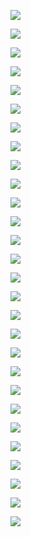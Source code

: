 ![](https://images.velog.io/images/aioptlab/post/a21820a5-4088-4fda-a2d7-ba117e0a8ec3/DQN%EB%B0%9C%ED%91%9C-%EC%88%98%EC%A0%95.png)

![](https://images.velog.io/images/aioptlab/post/4ac7e902-3379-4829-88bb-8413c90d4abf/%EC%8A%AC%EB%9D%BC%EC%9D%B4%EB%93%9C2.PNG)

![](https://images.velog.io/images/aioptlab/post/80b78816-1e06-4f1c-ae38-a7ee34afb69f/%EC%8A%AC%EB%9D%BC%EC%9D%B4%EB%93%9C3.PNG)

![](https://images.velog.io/images/aioptlab/post/dc15feb9-1f4f-4267-8fbc-28786c7eb441/%EC%8A%AC%EB%9D%BC%EC%9D%B4%EB%93%9C4.PNG)

![](https://images.velog.io/images/aioptlab/post/f6b0077a-859b-4e90-a97a-965b2f721e1a/%EC%8A%AC%EB%9D%BC%EC%9D%B4%EB%93%9C5.PNG)

![](https://images.velog.io/images/aioptlab/post/1e928051-4806-4b80-be37-fa4aa5f6e6f4/%EC%8A%AC%EB%9D%BC%EC%9D%B4%EB%93%9C6.PNG)

![](https://images.velog.io/images/aioptlab/post/9126f0b0-8ba5-4447-8616-c44bf6e044eb/%EC%8A%AC%EB%9D%BC%EC%9D%B4%EB%93%9C7.PNG)

![](https://images.velog.io/images/aioptlab/post/7fcb8caf-0c9e-4bc6-bb90-3de3c6fe7661/%EC%8A%AC%EB%9D%BC%EC%9D%B4%EB%93%9C8.PNG)

![](https://images.velog.io/images/aioptlab/post/4099cce0-c6e7-440c-9a0a-c8b6b66459f3/%EC%8A%AC%EB%9D%BC%EC%9D%B4%EB%93%9C9.PNG)

![](https://images.velog.io/images/aioptlab/post/665b73dd-757c-4804-b808-ab72da3b9cc6/%EC%8A%AC%EB%9D%BC%EC%9D%B4%EB%93%9C10.PNG)

![](https://images.velog.io/images/aioptlab/post/3196e698-50fe-405e-8b12-8e30977c27a6/%EC%8A%AC%EB%9D%BC%EC%9D%B4%EB%93%9C11.PNG)

![](https://images.velog.io/images/aioptlab/post/2e729f29-6c09-4842-a159-a92eff2b5857/%EC%8A%AC%EB%9D%BC%EC%9D%B4%EB%93%9C12.PNG)

![](https://images.velog.io/images/aioptlab/post/af5e8e44-b802-442a-bd5d-5e244d9a0fd6/%EC%8A%AC%EB%9D%BC%EC%9D%B4%EB%93%9C13.PNG)

![](https://images.velog.io/images/aioptlab/post/76aba9f9-6947-4283-9cbb-5b6be8fcd837/%EC%8A%AC%EB%9D%BC%EC%9D%B4%EB%93%9C14.PNG)

![](https://images.velog.io/images/aioptlab/post/c8ca2132-7f71-4dc2-966d-fb79c40ffc5a/%EC%8A%AC%EB%9D%BC%EC%9D%B4%EB%93%9C15.PNG)

![](https://images.velog.io/images/aioptlab/post/75f432a2-5388-4bee-9f8e-9c24572e7ea7/%EC%8A%AC%EB%9D%BC%EC%9D%B4%EB%93%9C16.PNG)

![](https://images.velog.io/images/aioptlab/post/f1e410b2-e3d8-4acd-979d-978ad489d60a/%EC%8A%AC%EB%9D%BC%EC%9D%B4%EB%93%9C17.PNG)

![](https://images.velog.io/images/aioptlab/post/40aeced1-bda9-4f96-9b10-a2f6b540e3ff/%EC%8A%AC%EB%9D%BC%EC%9D%B4%EB%93%9C18.PNG)

![](https://images.velog.io/images/aioptlab/post/b7daa91d-07d9-4983-9010-a5b284b37233/%EC%8A%AC%EB%9D%BC%EC%9D%B4%EB%93%9C19.PNG)

![](https://images.velog.io/images/aioptlab/post/0a390490-f70e-447f-8106-c84d11a6ee14/%EC%8A%AC%EB%9D%BC%EC%9D%B4%EB%93%9C20.PNG)

![](https://images.velog.io/images/aioptlab/post/23371bb4-2270-4074-8575-e9f9b8926b60/%EC%8A%AC%EB%9D%BC%EC%9D%B4%EB%93%9C21.PNG)

![](https://images.velog.io/images/aioptlab/post/9fb7af57-88eb-4772-9441-e95285a26edd/%EC%8A%AC%EB%9D%BC%EC%9D%B4%EB%93%9C22.PNG)

![](https://images.velog.io/images/aioptlab/post/5d4503ac-4c5d-4394-b171-9f88aa8b1123/%EC%8A%AC%EB%9D%BC%EC%9D%B4%EB%93%9C23.PNG)

![](https://images.velog.io/images/aioptlab/post/89df267c-82af-4d84-b34c-7579303c5dea/%EC%8A%AC%EB%9D%BC%EC%9D%B4%EB%93%9C24.PNG)

![](https://images.velog.io/images/aioptlab/post/845fbf82-60fe-4267-bddf-cd986ea52108/%EC%8A%AC%EB%9D%BC%EC%9D%B4%EB%93%9C25.PNG)

![](https://images.velog.io/images/aioptlab/post/337e3037-2a58-4cf5-9c7c-cbdcf2115540/%EC%8A%AC%EB%9D%BC%EC%9D%B4%EB%93%9C26.PNG)

![](https://images.velog.io/images/aioptlab/post/c0083b37-a24d-458d-a294-720f8641c747/%EC%8A%AC%EB%9D%BC%EC%9D%B4%EB%93%9C27.PNG)

![](https://images.velog.io/images/aioptlab/post/30776a4d-6041-4c98-9a29-2aa4ab2d5db5/%EC%8A%AC%EB%9D%BC%EC%9D%B4%EB%93%9C28.PNG)
